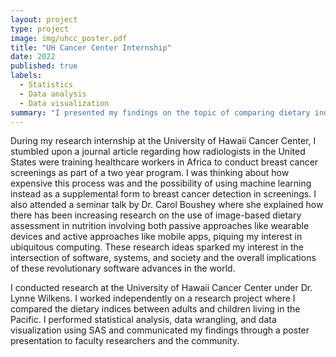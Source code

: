 ```yaml
---
layout: project
type: project
image: img/uhcc_poster.pdf
title: "UH Cancer Center Internship"
date: 2022
published: true
labels:
  - Statistics
  - Data analysis
  - Data visualization
summary: "I presented my findings on the topic of comparing dietary indicies among adults and children in the Pacific"
---
```


During my research internship at the University of Hawaii Cancer Center, I stumbled upon a journal article regarding how radiologists in the United States were training healthcare workers in Africa to conduct breast cancer screenings as part of a two year program. I was thinking about how expensive this process was and the possibility of using machine learning instead as a supplemental form to breast cancer detection in screenings. I also attended a seminar talk by Dr. Carol Boushey where she explained how there has been increasing research on the use of image-based dietary assessment in nutrition involving both passive approaches like wearable devices and active approaches like mobile apps, piquing my interest in ubiquitous computing. These research ideas sparked my interest in the intersection of software, systems, and society and the overall implications of these revolutionary software advances in the world.

I conducted research at the University of Hawaii Cancer Center under Dr. Lynne Wilkens. I worked independently on a research project where I compared the dietary indices between adults and children living in the Pacific. I performed statistical analysis, data wrangling, and data visualization using SAS and communicated my findings through a poster presentation to faculty researchers and the community. 
